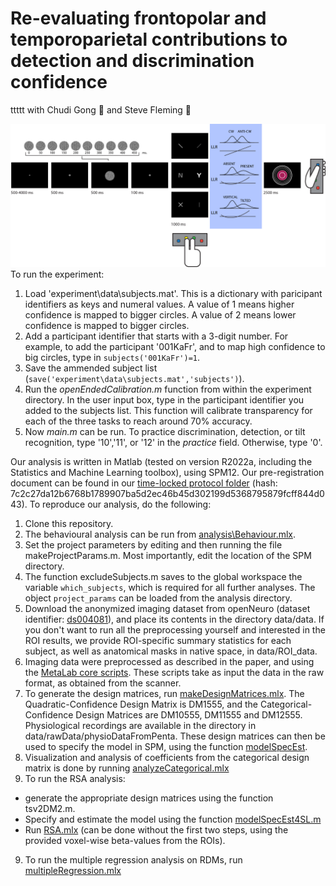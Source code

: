 # Re-evaluating frontopolar and temporoparietal contributions to detection and discrimination confidence
ttttt
with Chudi Gong 🧠 and Steve Fleming 🧠

![Experimental design](docs/figures/designHorizontal.png)
To run the experiment:

1. Load 'experiment\data\subjects.mat'. This is a dictionary with paricipant identifiers as keys and numeral values. A value of 1 means higher confidence is mapped to bigger circles. A value of 2 means lower confidence is mapped to bigger circles.
2. Add a participant identifier that starts with a 3-digit number. For example, to add the participant '001KaFr', and to map high confidence to big circles, type in `subjects('001KaFr')=1`.
3. Save the ammended subject list (`save('experiment\data\subjects.mat','subjects')`).
4. Run the _openEndedCalibration.m_ function from within the experiment directory. In the user input box, type in the participant identifier you added to the subjects list. This function will calibrate transparency for each of the three tasks to reach around 70% accuracy.
5. Now _main.m_ can be run. To practice discrimination, detection, or tilt recognition, type '10','11', or '12' in the _practice_ field. Otherwise, type '0'.

Our analysis is written in Matlab (tested on version R2022a, including the Statistics and Machine Learning toolbox), using SPM12. Our pre-registration document can be found in our [time-locked protocol folder](https://github.com/matanmazor/unequalVarianceDiscrimination/tree/main/experiment/protocolFolder/protocolFolder) (hash: 7c2c27da12b6768b1789907ba5d2ec46b45d302199d5368795879fcff844d043). To reproduce our analysis, do the following:

1. Clone this repository.
2. The behavioural analysis can be run from [analysis\Behaviour.mlx](https://github.com/matanmazor/unequalVarianceDiscrimination/blob/main/analysis/Behaviour.mlx).
3. Set the project parameters by editing and then running the file makeProjectParams.m. Most importantly, edit the location of the SPM directory.
4. The function excludeSubjects.m saves to the global workspace the variable `which_subjects`, which is required for all further analyses. The object `project_params` can be loaded from the analysis directory.
5. Download the anonymized imaging dataset from openNeuro (dataset identifier: [ds004081](https://openneuro.org/datasets/ds004081)), and place its contents in the directory data/data. If you don't want to run all the preprocessing yourself and interested in the ROI results, we provide ROI-specific summary statistics for each subject, as well as anatomical masks in native space, in data/ROI_data.
6. Imaging data were preprocessed as described in the paper, and using the [MetaLab core scripts](https://github.com/matanmazor/MetaLabCore). These scripts take as input the data in the raw format, as obtained from the scanner.
6. To generate the design matrices, run [makeDesignMatrices.mlx](https://github.com/matanmazor/unequalVarianceDiscrimination/blob/main/analysis/makeDesignMatrices.mlx). The Quadratic-Confidence Design Matrix is DM1555, and the Categorical-Confidence Design Matrices are DM10555, DM11555 and DM12555. Physiological recordings are available in the directory in data/rawData/physioDataFromPenta.
These design matrices can then be used to specify the model in SPM, using the function [modelSpecEst](https://github.com/matanmazor/MetaLabCore/blob/master/Stats/modelSpecEst.m).
7. Visualization and analysis of coefficients from the categorical design matrix is done by running [analyzeCategorical.mlx](https://github.com/matanmazor/unequalVarianceDiscrimination/blob/main/analysis/analyzeCategorical.mlx)
8. To run the RSA analysis:
* generate the appropriate design matrices using the function tsv2DM2.m.
* Specify and estimate the model using the function [modelSpecEst4SL.m](https://github.com/matanmazor/MetaLabCore/blob/master/Stats/modelSpecEst4SL.m)
* Run [RSA.mlx](https://github.com/matanmazor/unequalVarianceDiscrimination/blob/main/analysis/runRSA.mlx) (can be done without the first two steps, using the provided voxel-wise beta-values from the ROIs).
9. To run the multiple regression analysis on RDMs, run [multipleRegression.mlx](https://github.com/matanmazor/unequalVarianceDiscrimination/blob/main/analysis/multipleRegression.mlx)
